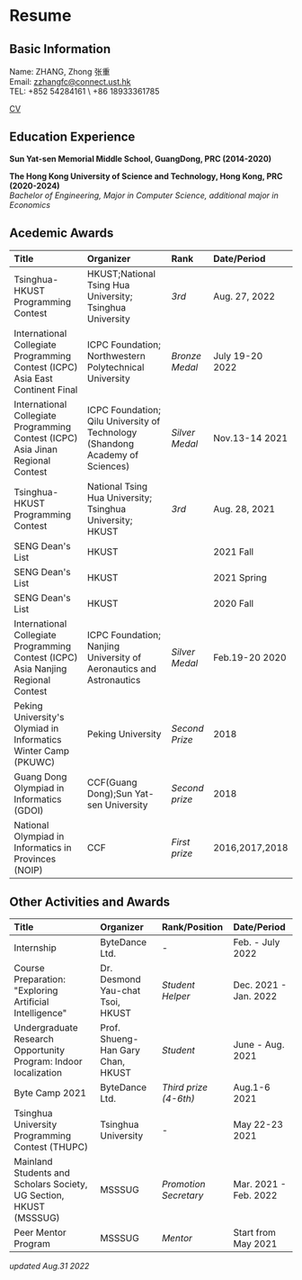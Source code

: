 Resume
===

## Basic Information

Name: ZHANG, Zhong 张重  
Email: zzhangfc@connect.ust.hk  
TEL: +852 54284161 \ +86 18933361785  
<!-- SID: 20760761   -->  

[CV](./cv.pdf)

## Education Experience

**Sun Yat-sen Memorial Middle School, GuangDong, PRC (2014-2020)**

**The Hong Kong University of Science and Technology, Hong Kong, PRC (2020-2024)**  
*Bachelor of Engineering, Major in Computer Science, additional major in Economics*

<!-- [Course History](./CourseHistory.md) -->

## Acedemic Awards

|Title|Organizer|Rank|Date/Period|
|:---|:---|:---|:---|
|Tsinghua-HKUST Programming Contest| HKUST;National Tsing Hua University; Tsinghua University |*3rd* | Aug. 27, 2022|
|International Collegiate Programming Contest (ICPC) Asia East Continent Final | ICPC Foundation; Northwestern Polytechnical University |*Bronze Medal*|July 19-20 2022|
|International Collegiate Programming Contest (ICPC) Asia Jinan Regional Contest|ICPC Foundation; Qilu University of Technology (Shandong Academy of Sciences) |*Silver Medal*|Nov.13-14 2021|
|Tsinghua-HKUST Programming Contest| National Tsing Hua University; Tsinghua University; HKUST|*3rd*|Aug. 28, 2021|
|SENG Dean's List|HKUST||2021 Fall|
|SENG Dean's List|HKUST||2021 Spring|
|SENG Dean's List|HKUST||2020 Fall|
|International Collegiate Programming Contest (ICPC) Asia Nanjing Regional Contest|ICPC Foundation; Nanjing University of Aeronautics and Astronautics|*Silver Medal*|Feb.19-20 2020|
|Peking University's Olymiad in Informatics Winter Camp (PKUWC)|Peking University|*Second Prize*|2018|
|Guang Dong Olympiad in Informatics (GDOI)|CCF(Guang Dong);Sun Yat-sen University|*Second prize*|2018|
|National Olympiad in Informatics in Provinces (NOIP)|CCF|*First prize*|2016,2017,2018|

## Other Activities and Awards

|Title|Organizer|Rank/Position|Date/Period|
|:---|:---|:---|:---|
|Internship|ByteDance Ltd.|-|Feb. - July 2022|
|Course Preparation: "Exploring Artificial Intelligence"|Dr. Desmond Yau-chat Tsoi, HKUST|*Student Helper*|Dec. 2021 - Jan. 2022|
|Undergraduate Research Opportunity Program: Indoor localization|Prof. Shueng-Han Gary Chan, HKUST|*Student*|June - Aug. 2021|
|Byte Camp 2021|ByteDance Ltd.|*Third prize (4-6th)* |Aug.1-6 2021|
|Tsinghua University Programming Contest (THUPC)|Tsinghua University|-|May 22-23 2021|
|Mainland Students and Scholars Society, UG Section, HKUST (MSSSUG)|MSSSUG|*Promotion Secretary*|Mar. 2021 - Feb. 2022|
|Peer Mentor Program|MSSSUG|*Mentor*|Start from May 2021|

*updated Aug.31 2022*